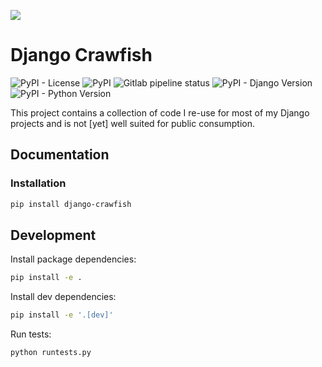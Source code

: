 ![](https://res.cloudinary.com/dmuligbfy/image/upload/c_scale,r_20,w_150/Crawfish/crawfish.png)

# Django Crawfish
![PyPI - License](https://img.shields.io/pypi/l/django-crawfish)
![PyPI](https://img.shields.io/pypi/v/django-crawfish)
![Gitlab pipeline status](https://img.shields.io/gitlab/pipeline/crawfordleeds/crawfish)
![PyPI - Django Version](https://img.shields.io/pypi/djversions/django-crawfish)
![PyPI - Python Version](https://img.shields.io/pypi/pyversions/django-crawfish)

This project contains a collection of code I re-use for most of my Django projects and is not [yet] well suited
for public consumption.

## Documentation

### Installation

```bash
pip install django-crawfish
```

## Development

Install package dependencies:

```bash
pip install -e .
```

Install dev dependencies:

```bash
pip install -e '.[dev]'
```

Run tests:

```bash
python runtests.py

```
